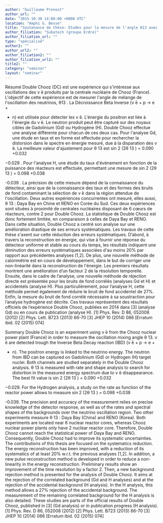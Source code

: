 ```yaml
---
author: "Guillaume Pronost"
author_url: ""
date: "2015-10-30 14:00:00 +0000 UTC"
location: "Amphi G. Besse"
title: "Soutenance de thèse: Etudes pour la mesure de l'angle θ13 avec l'expérience Double-Chooz"
author_filiation: "Subatech (groupe Erdre)"
author_filiation_url: ""
type: "spécialisé"
author2: ""
author_url2: ""
author_filiation2: ""
author_filiation_url2: ""
title2: ""
category: "seminar" 
layout: "seminar"
---
```

Résumé Double Chooz (DC) est une expérience qui s'intéresse aux oscillations des ν ̄e produits par la centrale nucléaire de Chooz (France). L'objectif de cette expérience est de mesurer l'angle de mélange de l'oscillation des neutrinos, 
θ13
. La Décroissance Beta Inverse (ν ̄e + p -&gt; e
+
 + n) est utilisée pour détecter les ν ̄e. L'énergie du positron est liée à l'énergie du ν ̄e. Le neutron produit peut être capturé sur des noyaux cibles de Gadolinium (Gd) ou Hydrogène (H). Double Chooz effectue une analyse différente pour chacun de ces deux cas. Pour l'analyse Gd, une étude en taux et en forme est effectuée pour rechercher la distorsion dans le spectre en énergie mesuré, due à la disparation des ν ̄e. La meilleure valeur d'ajustement pour θ
13
 est sin
2
(2θ
13
) = 0.090
+0.032

−0.029
. Pour l'analyse H, une étude du taux d'événement en fonction de la puissance des réacteurs est effectuée, permettant une mesure de sin
2
 (2θ
13
) = 0.098
+0.038

-0.039
. La précision de cette mesure dépend de la connaissance du détecteur, ainsi que de la connaissance des taux et des formes des bruits de fond contaminant la sélection de ν ̄e dans la région attendue de l'oscillation.   Deux autres expériences concurrentes ont mesuré, elles aussi, θ
13
 : Daya Bay en Chine et RENO en Corée du Sud. Ces deux expériences sont situées à proximité de centrales nucléaires disposant de 6 cœurs de réacteurs, contre 2 pour Double Chooz. La statistique de Double Chooz est donc fortement limitée, en comparaison à celles de Daya Bay et RENO. Dans cette situation, Double Chooz a centré son analyse sur une amélioration drastique de ses erreurs systématiques.  Les travaux de cette thèse s'axent sur cette réduction des erreurs systématiques. D’abord, à travers la reconstruction en énergie, qui vise à fournir une réponse du détecteur uniforme et stable au cours du temps, les résultats indiquent une diminution des erreurs systématiques associées d'au moins 20% par rapport aux précédentes analyses [1,2]. De plus, une nouvelle méthode de calorimétrie est en cours de développement, dans le but de corriger une non-linéarité dans la reconstruction de l'énergie. Les premiers résultats montrent une amélioration d’un facteur 2 de la résolution temporelle. Ensuite, dans le cadre de l’analyse, une nouvelle méthode de réjection directe est présentée pour les bruits de fond corrélés (analyses Gd et H) et accidentels (analyse H). Plus particulièrement, pour l’analyse H, cette méthode permet également de réduire le bruit de fond accidentel de 27%. Enfin, la mesure du bruit de fond corrélé nécessaire à sa soustraction pour l’analyse hydrogène est décrite.  Ces travaux représentent des résultats officiels de l’expérience Double Chooz, publiées en 2014 dans [3] (analyse Gd) ou en cours de publication (analyse H).   [1] Phys. Rev. D 86, 052008 (2012) [2] Phys. Lett. B723 (2013) 66-70 [3] JHEP 10 (2014) 086 [Erratum ibid. 02 (2015) 074]

Summary Double Chooz is an experiment using ν ̄e from the Chooz nuclear power plant (France) in order to measure the oscillation mixing angle θ
13.
 ν ̄e are detected trough the Inverse Beta Decay reaction (IBD) (ν ̄e + p -&gt; e
+
 + n). The positron energy is linked to the neutrino energy. The neutron from IBD can be captured on Gadolinium (Gd) or Hydrogen (H) target nuclei. Both channels are studied separately in the Double Chooz analysis. θ
13 
is measured with rate and shape analysis to search for distortion in the measured energy spectrum due to ν ̄e disappearance. The best fit value is sin
2
(2θ
13
) = 0.090
+0.032

−0.029.
 For the Hydrogen analysis, a study on the rate as function of the reactor power allows to measure sin
2
 (2θ
13
) = 0.098
+0.038

-0.039.
 The precision and accuracy of the measurement relies on precise knowledge of the detector response, as well as of the rates and spectral shapes of the backgrounds over the neutrino oscillation region.   Two other experiments measure θ
13
: Daya Bay (China) and RENO (Korea). Both experiments are located near 6 nuclear reactor cores, whereas Chooz nuclear power plants only have 2 nuclear reactor core. Therefore, Double Chooz cannot reach the statistical power of Daya Bay and RENO. Consequently, Double Chooz had to improve its systematic uncertainties.   The contributions of this thesis are focused on the systematics reduction. The energy reconstruction has been improved, with a reduction of its systematics of at least 20% w.r.t. the previous analyses [1,2]. In addition, a new pulse reconstruction method is developed in order to reduce a non-linearity in the energy reconstruction. Preliminary results show an improvement of the time resolution by a factor 2. Then, a new background rejection method is presented for the analysis of Double Chooz. It aims at the rejection of the correlated background (Gd and H analyses) and at the rejection of the accidental background (H analysis). In the H analysis, this method allows a 27% rejection of the accidental background. The measurement of the remaining correlated background for the H analysis is also detailed.  These studies are parts of the official results of Double Chooz, published in [3] (Gd analysis) or in publication progress (H analysis).  [1] Phys. Rev. D 86, 052008 (2012) [2] Phys. Lett. B723 (2013) 66-70 [3] JHEP 10 (2014) 086 [Erratum ibid. 02 (2015) 074]
